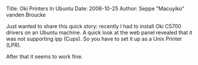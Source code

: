 Title: Oki Printers In Ubuntu
Date: 2006-10-25
Author: Seppe "Macuyiko" vanden Broucke

Just wanted to share this quick story: recently I had to install Oki C5700 drivers on an Ubuntu machine. A quick look at the web panel revealed that it was not supporting ipp (Cups). So you have to set it up as a Unix Printer (LPR).

After that it seems to work fine.
